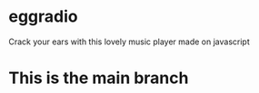 # eggradio
Crack your ears with this lovely music player made on javascript
# This is the main branch
